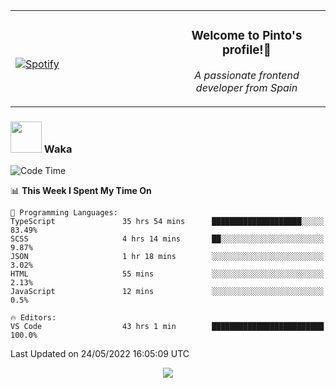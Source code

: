 <table width="100%" align="center"> 
  <tr>
  <td width="50%">
      
&nbsp; <br> [![Spotify](https://novatorem-zeta-rust.vercel.app/api/spotify)](https://open.spotify.com/user/novatorem-zeta-rust)

  </td>
  <td width="50%">
    <h3 align="center">Welcome to Pinto's profile!👋</h3>
    <p align="center"><em>A passionate frontend developer from Spain</em></p>
  </td>
  </table>

### <img src="https://media.giphy.com/media/VgCDAzcKvsR6OM0uWg/giphy.gif" width="50"> Waka

  <!--START_SECTION:waka-->
![Code Time](http://img.shields.io/badge/Code%20Time-423%20hrs%2035%20mins-blue)

📊 **This Week I Spent My Time On** 

```text
💬 Programming Languages: 
TypeScript               35 hrs 54 mins      ████████████████████░░░░░   83.49% 
SCSS                     4 hrs 14 mins       ██░░░░░░░░░░░░░░░░░░░░░░░   9.87% 
JSON                     1 hr 18 mins        ░░░░░░░░░░░░░░░░░░░░░░░░░   3.02% 
HTML                     55 mins             ░░░░░░░░░░░░░░░░░░░░░░░░░   2.13% 
JavaScript               12 mins             ░░░░░░░░░░░░░░░░░░░░░░░░░   0.5%

🔥 Editors: 
VS Code                  43 hrs 1 min        █████████████████████████   100.0%

```


 Last Updated on 24/05/2022 16:05:09 UTC
<!--END_SECTION:waka-->

<div align="center">
<img src="https://github-readme-stats-gilt-tau.vercel.app/api/top-langs/?username=pinto-hub&layout=compact&theme=dracula" />
</div>
